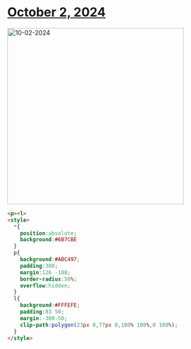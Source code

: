 # [October 2, 2024](https://cssbattle.dev/play/VEAxkkGQY7PQghB3Qx4P)

<img src="https://firebasestorage.googleapis.com/v0/b/cssbattleapp.appspot.com/o/user%2Fe6YbeBahWNPT7VpE2rE2p85byxa2%2Ftargets%2Ftarget_cFgimKG@2x.png?alt=media" width="400" alt="10-02-2024" />

```html
<p><l>
<style>
  *{
    position:absolute;
    background:#6B7CBE
  }
  p{
    background:#ABC497;
    padding:300;
    margin:126 -108;
    border-radius:50%;
    overflow:hidden;
  }
  l{
    background:#FFFEFE;
    padding:83 50;
    margin:-300-50;
    clip-path:polygon(23px 0,77px 0,100% 100%,0 100%);
  }
</style>
```
